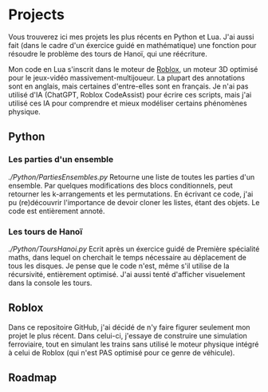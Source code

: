 # Projects

Vous trouverez ici mes projets les plus récents en Python et Lua. J'ai aussi fait (dans le cadre d'un éxercice guidé en mathématique) une fonction pour résoudre le problème des tours de Hanoï, qui une réécriture. 

Mon code en Lua s'inscrit dans le moteur de [Roblox](https://create.roblox.com/docs/fr-fr/platform), un moteur 3D optimisé pour le jeux-vidéo massivement-multijoueur. La plupart des annotations sont en anglais, mais certaines d'entre-elles sont en français. Je n'ai pas utilisé d'IA (ChatGPT, Roblox CodeAssist) pour écrire ces scripts, mais j'ai utilisé ces IA pour comprendre et mieux modéliser certains phénomènes physique.

## Python

### Les parties d'un ensemble
*./Python/PartiesEnsembles.py*
Retourne une liste de toutes les parties d'un ensemble. Par quelques modifications des blocs conditionnels, peut retourner les k-arrangements et les permutations. En écrivant ce code, j'ai pu (re)découvrir l'importance de devoir cloner les listes, étant des objets. Le code est entièrement annoté.

### Les tours de Hanoï
*./Python/ToursHanoi.py*
Ecrit après un éxercice guidé de Première spécialité maths, dans lequel on cherchait le temps nécessaire au déplacement de tous les disques.
Je pense que le code n'est, même s'il utilise de la récursivité, entièrement optimisé. J'ai aussi tenté d'afficher visuelement dans la console les tours.

## Roblox

Dans ce repositoire GitHub, j'ai décidé de n'y faire figurer seulement mon projet le plus récent. Dans celui-ci, j'essaye de construire une simulation ferroviaire, tout en simulant les trains sans utilisé le moteur physique intégré à celui de Roblox (qui n'est PAS optimisé pour ce genre de véhicule).

### 


## Roadmap
